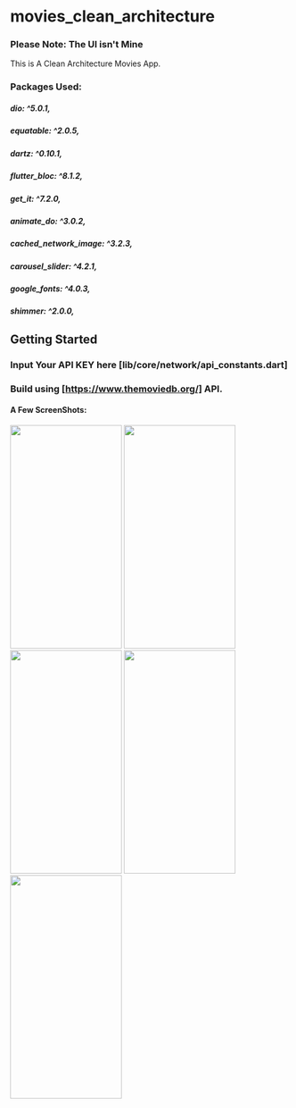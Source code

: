 # movies_clean_architecture

### Please Note: The UI isn't Mine

This is A Clean Architecture Movies App.
### Packages Used:
##### dio: ^5.0.1,
##### equatable: ^2.0.5,
##### dartz: ^0.10.1,
##### flutter_bloc: ^8.1.2,
##### get_it: ^7.2.0,
##### animate_do: ^3.0.2,
##### cached_network_image: ^3.2.3,
##### carousel_slider: ^4.2.1,
##### google_fonts: ^4.0.3,
##### shimmer: ^2.0.0,

## Getting Started
### Input Your API KEY here [lib/core/network/api_constants.dart]
### Build using [https://www.themoviedb.org/] API.

#### A Few ScreenShots:
  
<img src="https://user-images.githubusercontent.com/85020587/227742504-892091fe-e34d-459f-82c1-efa57c431717.png" width="200" height="400" />         <img src="https://user-images.githubusercontent.com/85020587/227984544-3c4e24d3-2fcf-4b8b-aafa-c64c95f71707.png" width="200" height="400" />             <img src="https://user-images.githubusercontent.com/85020587/227984606-fe52edd7-a1ad-42db-94b2-08d78c755087.png" width="200" height="400" />             <img src="https://user-images.githubusercontent.com/85020587/228091011-12e6e09d-cb6b-4fd2-aeb9-2da1924ca3cd.png" width="200" height="400" />            <img src="https://user-images.githubusercontent.com/85020587/228091065-5e93527a-0bb2-47d1-9e9a-8ef370732bbd.png" width="200" height="400" />
